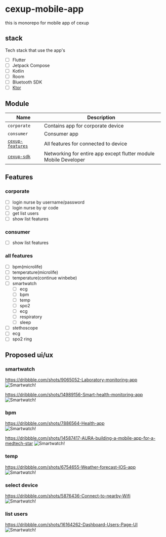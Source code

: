 # cexup-mobile-app

this is monorepo for mobile app of cexup

## stack
Tech stack that use the app's

- [ ] Flutter
- [ ] Jetpack Compose
- [ ] Kotlin
- [ ] Room
- [ ] Bluetooth SDK
- [ ] [Ktor](https://medium.com/google-developer-experts/how-to-use-ktor-client-on-android-dcdeddc066b9)

## Module

Name | Description
------------ | -------------
`corporate` | Contains app for corporate device
`consumer` | Consumer app 
[`cexup-features`](cexup-features/README.md) | All features for connected to device
[`cexup-sdk`](cexup-sdk/README.md) | Networking for entire app except flutter module Mobile Developer 


## Features
### corporate
- [ ] login nurse by username/password
- [ ] login nurse by qr code
- [ ] get list users
- [ ] show list features

### consumer
- [ ] show list features

### all features
- [ ] bpm(microlife)
- [ ] temperature(microlife)
- [ ] temperature(continue winbebe)
- [ ] smartwatch
  - [ ] ecg
  - [ ] bpm
  - [ ] temp
  - [ ] spo2
  - [ ] ecg
  - [ ] respiratory
  - [ ] sleep
- [ ] stethoscope
- [ ] ecg
- [ ] spo2 ring

## Proposed ui/ux

### smartwatch

https://dribbble.com/shots/9065052-Laboratory-monitoring-app
![Smartwatch!](https://cdn.dribbble.com/users/1777636/screenshots/9065052/media/f533d24a86cd425c0787dbe1f47f89c3.png?compress=1&resize=600x400 "Smartwatch")

https://dribbble.com/shots/14989156-Smart-health-monitoring-app
![Smartwatch!](https://cdn.dribbble.com/users/1859934/screenshots/14989156/media/f72845a7bd5f65d44d02db1e2566e696.png?compress=1&resize=600x400 "Smartwatch")

### bpm

https://dribbble.com/shots/7886564-Health-app <br>
![Smartwatch!](https://cdn.dribbble.com/users/1652584/screenshots/7886564/media/0e607c5767bd232cd93cec16bbfb85a0.png?compress=1&resize=600x400 "Smartwatch")

https://dribbble.com/shots/14587417-AURA-building-a-mobile-app-for-a-medtech-star
![Smartwatch!](https://cdn.dribbble.com/users/182457/screenshots/14587417/media/490d463c97a1b68cd579743f27330109.png?compress=1&resize=600x400 "Smartwatch")

### temp
https://dribbble.com/shots/6754655-Weather-forecast-IOS-app
![Smartwatch!](https://cdn.dribbble.com/users/1418924/screenshots/6754655/weather_app_-_dribbble_4x.png?compress=1&resize=600x400 "Smartwatch")



### select device
https://dribbble.com/shots/5876436-Connect-to-nearby-Wifi
![Smartwatch!](https://cdn.dribbble.com/users/473136/screenshots/5876436/artboard_copy_4x.png?compress=1&resize=600x400 "Smartwatch")

### list users
https://dribbble.com/shots/16164262-Dashboard-Users-Page-UI
![Smartwatch!](https://cdn.dribbble.com/users/2995076/screenshots/16164262/media/e86ccf793b89d79ffbe3b888aeae34cf.png?compress=1&resize=600x400 "Smartwatch")
